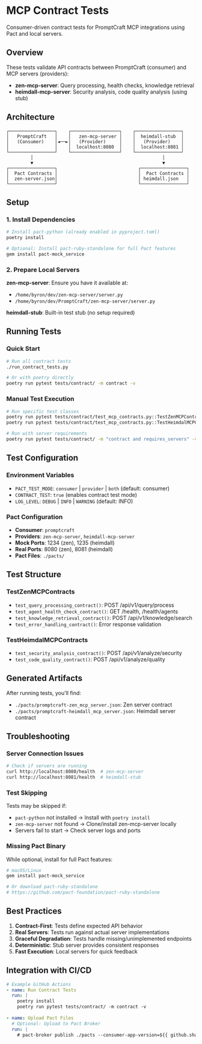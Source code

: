# MCP Contract Tests

Consumer-driven contract tests for PromptCraft MCP integrations using Pact and local servers.

## Overview

These tests validate API contracts between PromptCraft (consumer) and MCP servers (providers):
- **zen-mcp-server**: Query processing, health checks, knowledge retrieval
- **heimdall-mcp-server**: Security analysis, code quality analysis (using stub)

## Architecture

```
┌─────────────────┐    ┌──────────────────┐    ┌─────────────────┐
│   PromptCraft   │    │   zen-mcp-server │    │  heimdall-stub  │
│   (Consumer)    │◄──►│   (Provider)     │    │   (Provider)    │
│                 │    │  localhost:8080  │    │  localhost:8081 │
└─────────────────┘    └──────────────────┘    └─────────────────┘
         │                                                │
         ▼                                                ▼
┌─────────────────┐                              ┌─────────────────┐
│  Pact Contracts │                              │  Pact Contracts │
│  zen-server.json│                              │ heimdall.json   │
└─────────────────┘                              └─────────────────┘
```

## Setup

### 1. Install Dependencies

```bash
# Install pact-python (already enabled in pyproject.toml)
poetry install

# Optional: Install pact-ruby-standalone for full Pact features
gem install pact-mock_service
```

### 2. Prepare Local Servers

**zen-mcp-server**: Ensure you have it available at:
- `/home/byron/dev/zen-mcp-server/server.py`
- `/home/byron/dev/PromptCraft/zen-mcp-server/server.py`

**heimdall-stub**: Built-in test stub (no setup required)

## Running Tests

### Quick Start
```bash
# Run all contract tests
./run_contract_tests.py

# Or with poetry directly
poetry run pytest tests/contract/ -m contract -v
```

### Manual Test Execution
```bash
# Run specific test classes
poetry run pytest tests/contract/test_mcp_contracts.py::TestZenMCPContracts -v
poetry run pytest tests/contract/test_mcp_contracts.py::TestHeimdalMCPContracts -v

# Run with server requirements
poetry run pytest tests/contract/ -m "contract and requires_servers" -v
```

## Test Configuration

### Environment Variables
- `PACT_TEST_MODE`: `consumer` | `provider` | `both` (default: consumer)
- `CONTRACT_TEST`: `true` (enables contract test mode)
- `LOG_LEVEL`: `DEBUG` | `INFO` | `WARNING` (default: INFO)

### Pact Configuration
- **Consumer**: `promptcraft`
- **Providers**: `zen-mcp-server`, `heimdall-mcp-server`
- **Mock Ports**: 1234 (zen), 1235 (heimdall)
- **Real Ports**: 8080 (zen), 8081 (heimdall)
- **Pact Files**: `./pacts/`

## Test Structure

### TestZenMCPContracts
- `test_query_processing_contract()`: POST /api/v1/query/process
- `test_agent_health_check_contract()`: GET /health, /health/agents
- `test_knowledge_retrieval_contract()`: POST /api/v1/knowledge/search
- `test_error_handling_contract()`: Error response validation

### TestHeimdalMCPContracts  
- `test_security_analysis_contract()`: POST /api/v1/analyze/security
- `test_code_quality_contract()`: POST /api/v1/analyze/quality

## Generated Artifacts

After running tests, you'll find:
- `./pacts/promptcraft-zen_mcp_server.json`: Zen server contract
- `./pacts/promptcraft-heimdall_mcp_server.json`: Heimdall server contract

## Troubleshooting

### Server Connection Issues
```bash
# Check if servers are running
curl http://localhost:8080/health  # zen-mcp-server
curl http://localhost:8081/health  # heimdall-stub
```

### Test Skipping
Tests may be skipped if:
- `pact-python` not installed → Install with `poetry install`
- `zen-mcp-server` not found → Clone/install zen-mcp-server locally
- Servers fail to start → Check server logs and ports

### Missing Pact Binary
While optional, install for full Pact features:
```bash
# macOS/Linux
gem install pact-mock_service

# Or download pact-ruby-standalone
# https://github.com/pact-foundation/pact-ruby-standalone
```

## Best Practices

1. **Contract-First**: Tests define expected API behavior
2. **Real Servers**: Tests run against actual server implementations
3. **Graceful Degradation**: Tests handle missing/unimplemented endpoints
4. **Deterministic**: Stub server provides consistent responses
5. **Fast Execution**: Local servers for quick feedback

## Integration with CI/CD

```yaml
# Example GitHub Actions
- name: Run Contract Tests
  run: |
    poetry install
    poetry run pytest tests/contract/ -m contract -v
    
- name: Upload Pact Files
  # Optional: Upload to Pact Broker
  run: |
    # pact-broker publish ./pacts --consumer-app-version=${{ github.sha }}
```
